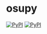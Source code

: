 # osupy

[![PyPI](https://img.shields.io/pypi/v/osupy.svg)](https://pypi.python.org/pypi/discord.py/)
[![PyPI](https://img.shields.io/pypi/l/osupy.svg)](https://pypi.python.org/pypi/discord.py/)